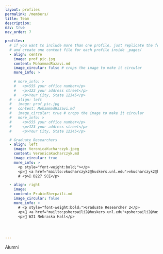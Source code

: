 ```yaml
---
layout: profiles
permalink: /members/
title: Team
description: 
nav: true
nav_order: 7

profiles:
  # if you want to include more than one profile, just replicate the following block
  # and create one content file for each profile inside _pages/
  - align: centre
    image: prof_pic.jpg
    content: MohammadRazavi.md
    image_circular: false # crops the image to make it circular
    more_info: >
    
    # more_info: >
    #   <p>555 your office number</p>
    #   <p>123 your address street</p>
    #   <p>Your City, State 12345</p>
  # - align: left
  #   image: prof_pic.jpg
  #   content: MohammadRazavi.md
  #   image_circular: true # crops the image to make it circular
  #   more_info: >
  #     <p>555 your office number</p>
  #     <p>123 your address street</p>
  #     <p>Your City, State 12345</p>

  # Graduate Researchers
  - align: left
    image: VeronicaKucharczyk.jpeg
    content: VeronicaKucharczyk.md
    image_circular: true
    more_info: >
      <p style="font-weight:bold;"></p>
      <p>📧 <a href="mailto:vkucharczyk2@huskers.unl.edu">vkucharczyk2@huskers.unl.edu</a></p>
      # <p>📍 D227 SCE</p>

  - align: right
    image: 
    content: PrabinSherpaili.md
    image_circular: false
    more_info: >
      # <p style="font-weight:bold;">Graduate Researcher 2</p>
      <p>📧 <a href="mailto:psherpaili2@huskers.unl.edu">psherpaili2@huskers.unl.edu</a></p>
      <p>📍 W21 Nebraska Hall</p>




---
```

Alumni
